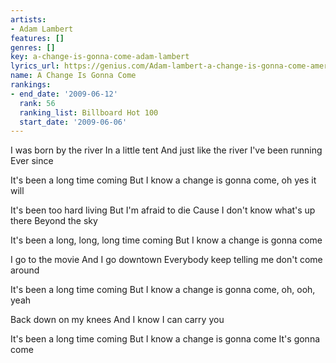 ```yaml
---
artists:
- Adam Lambert
features: []
genres: []
key: a-change-is-gonna-come-adam-lambert
lyrics_url: https://genius.com/Adam-lambert-a-change-is-gonna-come-american-idol-performance-lyrics
name: A Change Is Gonna Come
rankings:
- end_date: '2009-06-12'
  rank: 56
  ranking_list: Billboard Hot 100
  start_date: '2009-06-06'
---
```

I was born by the river
In a little tent
And just like the river I've been running
Ever since


It's been a long time coming
But I know a change is gonna come, oh yes it will


It's been too hard living
But I'm afraid to die
Cause I don't know what's up there
Beyond the sky


It's been a long, long, long time coming
But I know a change is gonna come


I go to the movie
And I go downtown
Everybody  keep telling me don't come around


It's been a long time coming
But I know a change is gonna come, oh, ooh, yeah


Back down on my knees
And I know I can carry you


It's been a long time coming
But I know a change is gonna come
It's gonna come
